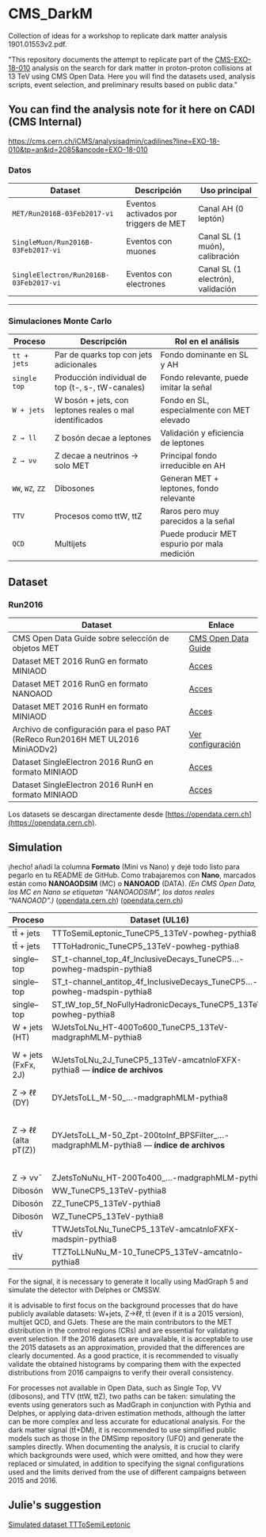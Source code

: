 # CMS_DarkM
Collection of ideas for a workshop to replicate dark matter analysis 1901.01553v2.pdf.

"This repository documents the attempt to replicate part of the [CMS-EXO-18-010](https://www.arxiv.org/pdf/1901.01553) analysis on the search for dark matter in proton-proton collisions at 13 TeV using CMS Open Data. Here you will find the datasets used, analysis scripts, event selection, and preliminary results based on public data."

## You can find the analysis note for it here on CADI (CMS Internal)
https://cms.cern.ch/iCMS/analysisadmin/cadilines?line=EXO-18-010&tp=an&id=2085&ancode=EXO-18-010


###  Datos 

| Dataset                             | Descripción                                   | Uso principal                      |
|-------------------------------------|-----------------------------------------------|------------------------------------|
| `MET/Run2016B-03Feb2017-vi`         | Eventos activados por triggers de MET         | Canal AH (0 leptón)                |
| `SingleMuon/Run2016B-03Feb2017-vi`  | Eventos con muones                            | Canal SL (1 muón), calibración     |
| `SingleElectron/Run2016B-03Feb2017-vi` | Eventos con electrones                      | Canal SL (1 electrón), validación  |

---

###  Simulaciones Monte Carlo

| Proceso            | Descripción                                             | Rol en el análisis                              |
|--------------------|---------------------------------------------------------|--------------------------------------------------|
| `tt + jets`        | Par de quarks top con jets adicionales                  | Fondo dominante en SL y AH                      |
| `single top`       | Producción individual de top (t-, s-, tW-canales)       | Fondo relevante, puede imitar la señal          |
| `W + jets`         | W bosón + jets, con leptones reales o mal identificados | Fondo en SL, especialmente con MET elevado      |
| `Z → ll`           | Z bosón decae a leptones                                | Validación y eficiencia de leptones             |
| `Z → νν`           | Z decae a neutrinos → solo MET                          | Principal fondo irreducible en AH               |
| `WW`, `WZ`, `ZZ`   | Dibosones                                               | Generan MET + leptones, fondo relevante          |
| `TTV`              | Procesos como ttW, ttZ                                  | Raros pero muy parecidos a la señal             |
| `QCD`              | Multijets                                               | Puede producir MET espurio por mala medición    |


## Dataset
### Run2016

| Dataset | Enlace |
|--------------|--------|
| CMS Open Data Guide sobre selección de objetos MET | [CMS Open Data Guide](https://cms-opendata-guide.web.cern.ch/analysis/selection/objects/met/) |
| Dataset MET 2016 RunG en formato MINIAOD | [Acces](https://opendata.cern.ch/record/30509) |
| Dataset MET 2016 RunG en formato NANOAOD | [Acces](https://opendata.cern.ch/record/30526) |
| Dataset MET 2016 RunH en formato MINIAOD | [Acces](https://opendata.cern.ch/record/30542) |
| Archivo de configuración para el paso PAT (ReReco Run2016H MET UL2016 MiniAODv2) | [Ver configuración](https://opendata-qa.cern.ch/record/30453?utm) |
| Dataset SingleElectron 2016 RunG en formato MINIAOD | [Acces](https://opendata.cern.ch/record/30512) |
| Dataset SingleElectron 2016 RunH en formato MINIAOD | [Acces](https://opendata.cern.ch/record/30545) |

Los datasets se descargan directamente desde [https://opendata.cern.ch](https://opendata.cern.ch).

## Simulation

¡hecho! añadí la columna **Formato** (Mini vs Nano) y dejé todo listo para pegarlo en tu README de GitHub. Como trabajaremos con **Nano**, marcados están como **NANOAODSIM** (MC) o **NANOAOD** (DATA). *(En CMS Open Data, los MC en Nano se etiquetan “NANOAODSIM”, los datos reales “NANOAOD”.)* ([opendata.cern.ch][1]) ([opendata.cern.ch][2])

| Proceso             | Dataset (UL16)                                                                            | Tipo | Formato        | Link                                                                                                                                                                                                                                                                                                                                                                                                                                                                      |
| ------------------- | ----------------------------------------------------------------------------------------- | ---- | -------------- | ------------------------------------------------------------------------------------------------------------------------------------------------------------------------------------------------------------------------------------------------------------------------------------------------------------------------------------------------------------------------------------------------------------------------------------------------------------------------- |
| tt̄ + jets          | TTToSemiLeptonic\_TuneCP5\_13TeV-powheg-pythia8                                           | MC   | **NANOAODSIM** | [https://opendata.cern.ch/record/65498](https://opendata.cern.ch/record/65498)                                                                                                                                                                                                                                                                                                                                                                                            |
| tt̄ + jets          | TTToHadronic\_TuneCP5\_13TeV-powheg-pythia8                                               | MC   | **NANOAODSIM** | [https://opendata.cern.ch/record/69927](https://opendata.cern.ch/record/69927)                                                                                                                                                                                                                                                                                                                                                                                            |
| single–top          | ST\_t-channel\_top\_4f\_InclusiveDecays\_TuneCP5…-powheg-madspin-pythia8                  | MC   | **NANOAODSIM** | [https://opendata.cern.ch/record/64763](https://opendata.cern.ch/record/64763)                                                                                                                                                                                                                                                                                                                                                                                            |
| single–top          | ST\_t-channel\_antitop\_4f\_InclusiveDecays\_TuneCP5…-powheg-madspin-pythia8              | MC   | **NANOAODSIM** | [https://opendata.cern.ch/record/64669](https://opendata.cern.ch/record/64669)                                                                                                                                                                                                                                                                                                                                                                                            |
| single–top          | ST\_tW\_top\_5f\_NoFullyHadronicDecays\_TuneCP5\_13TeV-powheg-pythia8                     | MC   | **NANOAODSIM** | [https://opendata.cern.ch/record/64895](https://opendata.cern.ch/record/64895)                                                                                                                                                                                                                                                                                                                                                                                            |
| W + jets (HT)       | WJetsToLNu\_HT-400To600\_TuneCP5\_13TeV-madgraphMLM-pythia8                               | MC   | **NANOAODSIM** | [https://opendata.cern.ch/record/69729](https://opendata.cern.ch/record/69729)                                                                                                                                                                                                                                                                                                                                                                                            |
| W + jets (FxFx, 2J) | WJetsToLNu\_2J\_TuneCP5\_13TeV-amcatnloFXFX-pythia8 — **índice de archivos**              | MC   | **NANOAODSIM** | [https://opendata.cern.ch/record/69719/file\_index/CMS\_mc\_RunIISummer20UL16NanoAODv9\_WJetsToLNu\_2J\_TuneCP5\_13TeV-amcatnloFXFX-pythia8\_NANOAODSIM\_106X\_mcRun2\_asymptotic\_v17-v1\_70000\_file\_index.txt](https://opendata.cern.ch/record/69719/file_index/CMS_mc_RunIISummer20UL16NanoAODv9_WJetsToLNu_2J_TuneCP5_13TeV-amcatnloFXFX-pythia8_NANOAODSIM_106X_mcRun2_asymptotic_v17-v1_70000_file_index.txt)                                                     |
| Z → ℓℓ (DY)         | DYJetsToLL\_M-50\_…-madgraphMLM-pythia8                                                   | MC   | **NANOAODSIM** | [https://opendata.cern.ch/record/35541](https://opendata.cern.ch/record/35541)                                                                                                                                                                                                                                                                                                                                                                                            |
| Z → ℓℓ (alta pT(Z)) | DYJetsToLL\_M-50\_Zpt-200toInf\_BPSFilter\_…-madgraphMLM-pythia8 — **índice de archivos** | MC   | **NANOAODSIM** | [https://opendata.cern.ch/record/35675/file\_index/CMS\_mc\_RunIISummer20UL16NanoAODv9\_DYJetsToLL\_M-50\_Zpt-200toInf\_BPSFilter\_TuneCP5\_13TeV-madgraphMLM-pythia8\_NANOAODSIM\_106X\_mcRun2\_asymptotic\_v17-v2\_260000\_file\_index.txt](https://opendata.cern.ch/record/35675/file_index/CMS_mc_RunIISummer20UL16NanoAODv9_DYJetsToLL_M-50_Zpt-200toInf_BPSFilter_TuneCP5_13TeV-madgraphMLM-pythia8_NANOAODSIM_106X_mcRun2_asymptotic_v17-v2_260000_file_index.txt) |
| Z → νν̄             | ZJetsToNuNu\_HT-200To400\_…-madgraphMLM-pythia8                                           | MC   | **NANOAODSIM** | [https://opendata.cern.ch/record/36174](https://opendata.cern.ch/record/36174)                                                                                                                                                                                                                                                                                                                                                                                            |
| Dibosón             | WW\_TuneCP5\_13TeV-pythia8                                                                | MC   | **NANOAODSIM** | [https://opendata.cern.ch/record/72696](https://opendata.cern.ch/record/72696)                                                                                                                                                                                                                                                                                                                                                                                            |
| Dibosón             | ZZ\_TuneCP5\_13TeV-pythia8                                                                | MC   | **NANOAODSIM** | [https://opendata.cern.ch/record/75593](https://opendata.cern.ch/record/75593)                                                                                                                                                                                                                                                                                                                                                                                            |
| Dibosón             | WZ\_TuneCP5\_13TeV-pythia8                                                                | MC   | **NANOAODSIM** | ---                                                                                                                                                                                                                                                                                                                                                                                                              |
| tt̄V                | TTWJetsToLNu\_TuneCP5\_13TeV-amcatnloFXFX-madspin-pythia8                                 | MC   | **NANOAODSIM** | [https://opendata.cern.ch/record/68073](https://opendata.cern.ch/record/68073)                                                                                                                                                                                                                                                                                                                                                                                            |
| tt̄V                | TTZToLLNuNu\_M-10\_TuneCP5\_13TeV-amcatnlo-pythia8                                        | MC   | **NANOAODSIM** | [https://opendata.cern.ch/record/68195](https://opendata.cern.ch/record/68195)                                                                                                                                                                                                                                                                                                                                                                                            |


[1]: https://opendata.cern.ch/record/30562?utm_source=chatgpt.com "SingleElectron primary dataset in NANOAOD ..."
[2]: https://opendata.cern.ch/record/36038?utm_source=chatgpt.com "gammaHiggs0PHZyToZZ_M125..."



For the signal, it is necessary to generate it locally using MadGraph 5 and simulate the detector with Delphes or CMSSW.

it is advisable to first focus on the background processes that do have publicly available datasets: W+jets, Z→ℓℓ, tt̄ (even if it is a 2015 version), multijet QCD, and GJets. These are the main contributors to the MET distribution in the control regions (CRs) and are essential for validating event selection. If the 2016 datasets are unavailable, it is acceptable to use the 2015 datasets as an approximation, provided that the differences are clearly documented. As a good practice, it is recommended to visually validate the obtained histograms by comparing them with the expected distributions from 2016 campaigns to verify their overall consistency.

For processes not available in Open Data, such as Single Top, VV (dibosons), and TTV (ttW, ttZ), two paths can be taken: simulating the events using generators such as MadGraph in conjunction with Pythia and Delphes, or applying data-driven estimation methods, although the latter can be more complex and less accurate for educational analysis. For the dark matter signal (tt̄+DM), it is recommended to use simplified public models such as those in the DMSimp repository (UFO) and generate the samples directly. When documenting the analysis, it is crucial to clarify which backgrounds were used, which were omitted, and how they were replaced or simulated, in addition to specifying the signal configurations used and the limits derived from the use of different campaigns between 2015 and 2016.

## Julie's suggestion

[Simulated dataset TTToSemiLeptonic](https://opendata.cern.ch/record/67993)
